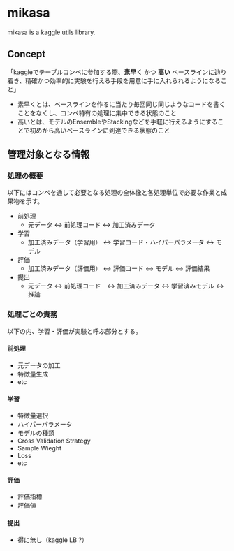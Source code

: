 # mikasa

mikasa is a kaggle utils library.

## Concept

「kaggleでテーブルコンペに参加する際、**素早く** かつ **高い** ベースラインに辿り着き、精確かつ効率的に実験を行える手段を用意に手に入れられるようになること」

- 素早くとは、ベースラインを作るに当たり毎回同じ同じようなコードを書くことをなくし、コンペ特有の処理に集中できる状態のこと
- 高いとは、モデルのEnsembleやStackingなどを手軽に行えるようにすることで初めから高いベースラインに到達できる状態のこと


## 管理対象となる情報
### 処理の概要
以下にはコンペを通して必要となる処理の全体像と各処理単位で必要な作業と成果物を示す。

- 前処理
  - 元データ <-> 前処理コード <-> 加工済みデータ
- 学習
  - 加工済みデータ（学習用） <-> 学習コード・ハイパーパラメータ <-> モデル
- 評価
  - 加工済みデータ（評価用） <-> 評価コード <-> モデル <-> 評価結果
- 提出
  - 元データ <-> 前処理コード　<-> 加工済みデータ <-> 学習済みモデル <-> 推論

### 処理ごとの責務
以下の内、学習・評価が実験と呼ぶ部分とする。

#### 前処理
- 元データの加工
- 特徴量生成
- etc

#### 学習
- 特徴量選択
- ハイパーパラメータ
- モデルの種類
- Cross Validation Strategy
- Sample Wieght
- Loss
- etc

#### 評価
- 評価指標
- 評価値

#### 提出
- 得に無し（kaggle LB ?）
